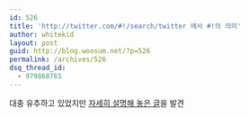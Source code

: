 ```yaml
---
id: 526
title: 'http://twitter.com/#!/search/twitter 에서 #!의 의미'
author: whitekid
layout: post
guid: http://blog.woosum.net/?p=526
permalink: /archives/526
dsq_thread_id:
  - 979868765
---
```

대충 유추하고 있었지만 [자세히 설명해 놓은 글][1]을 발견

 [1]: http://mkseo.pe.kr/blog/?p=2269